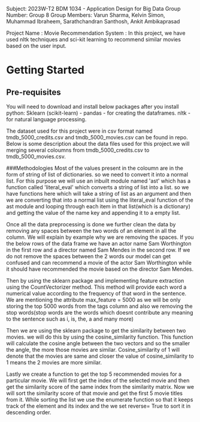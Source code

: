 
Subject: 2023W-T2 BDM 1034 - Application Design for Big Data Group Number: Group 8 Group Members: Varun Sharma, Kelvin Simon, Muhammad Ibraheem, Sarathchandran Santhosh, Ankit Ambikaprasad

Project Name : Movie Recommendation System : In this project, we have used  nltk techniques and sci-kit learning to recommend similar movies based on the user input.

# Getting Started
## Pre-requisites
You will need to download and install below  packages after you install python: Sklearn (scikit-learn) - pandas - for creating the dataframes. nltk - for natural language processing.

The dataset used for this project were in csv format named tmdb_5000_credits.csv and tmdb_5000_movies.csv can be found in repo. Below is some description about the data files used for this project.we will merging several coloumns from tmdb_5000_credits.csv to tmdb_5000_movies.csv.


###Methodologies
Most of the values present in the coloumn are in the form of string of list of dictionaries. so we need to convert it into a normal list. For this purpose  we will use an inbuilt module named 'ast' which has a function called 'literal_eval' which converts a string of list into a list.
so we have functions here which will take a string of list as an argument and then we are converting that into a normal list using the literal_eval function of the ast module and looping through each item in that list(which is a dictionary) and getting the value of the name key and appending it to a empty list.

Once all the data preprocessing is done we further clean the data by removing any spaces between the two words of an element in all the column. We will explain by example why we are removing the spaces. If you the below rows of the data frame we have an actor name Sam Worthington in the first row and a director named Sam Mendes in the second row. If we do not remove the spaces between the 2 words our model can get confused and can recommend a movie of the actor Sam Worthington while it should have recommended the movie based on the director Sam Mendes.

Then by using the sklearn package and implementing feature extraction using the CountVectorizer method. This method will provide each word a numerical value according to the frequency of that word in the sentence. We are mentioning the attribute max_feature = 5000 as we will be only storing the top 5000 words from the tags column and also we removing the stop words(stop words are the words which doesnt contribute any meaning to the sentence such as i, is, the, a and many more)


Then we are using the sklearn package to get the similarity between two movies.
we will do this by using the cosine_similarity function. This function will calculate the cosine angle between the two vectors and so the smaller the angle, the more those movies are similar. Cosine_similarity of 1 will denote that the movies are same and closer the value of cosine_similarity to 1 means the 2 movies are more similar.

Lastly we create a function to get the top 5 recommended movies for a particular movie.
We will first get the index of the selected movie and then get the similarity score of the same index from the similarity matrix.
Now we will sort the similarity score of that movie and get the first 5 movie titles from it.
While sorting the list we use the enumerate function so that it keeps track of the element and its index and the we set reverse= True to sort it in descending order.

